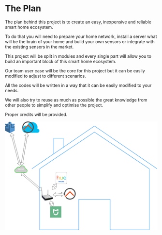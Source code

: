 # The Plan

The plan behind this project is to create an easy, inexpensive and reliable smart home ecosystem. 

To do that you will need to prepare your home network, install a server what will be the brain of 
your home and build your own sensors or integrate with the existing sensors in the market.

This project will be split in modules and every single part will allow you to build an important 
block of this smart home ecosystem.

Our team user case will be the core for this project but it can be easily modified to adjust to 
different scenarios.

All the codes will be written in a way that it can be easily modified to your needs. 

We will also try to reuse as much as possible the great knowledge from other people to simplify 
and optimise the project. 

Proper credits will be provided.

![The Plan Diagram](https://github.com/andersonsleite/PiJackfruitDuino/blob/master/ThePlanDiagram.png)
